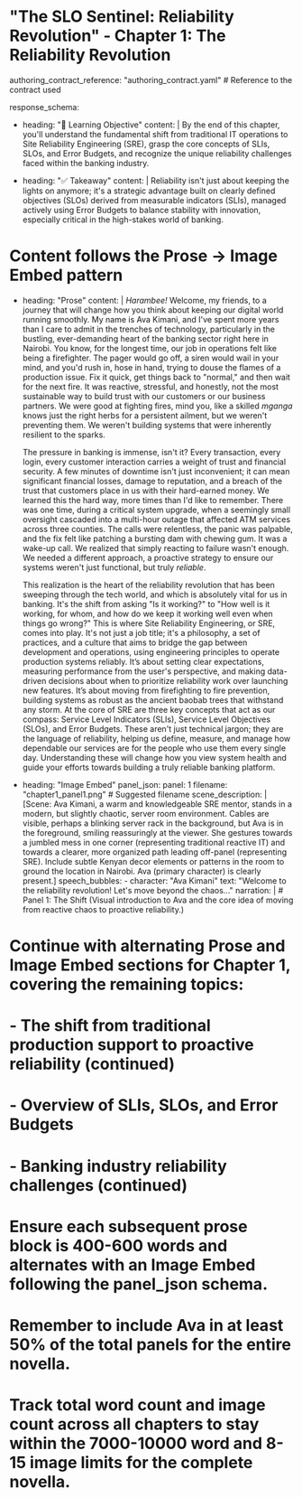 # "The SLO Sentinel: Reliability Revolution" - Chapter 1: The Reliability Revolution

authoring_contract_reference: "authoring_contract.yaml" # Reference to the contract used

response_schema:
  - heading: "🎯 Learning Objective"
    content: |
      By the end of this chapter, you'll understand the fundamental shift from traditional IT operations to Site Reliability Engineering (SRE), grasp the core concepts of SLIs, SLOs, and Error Budgets, and recognize the unique reliability challenges faced within the banking industry.

  - heading: "✅ Takeaway"
    content: |
      Reliability isn't just about keeping the lights on anymore; it's a strategic advantage built on clearly defined objectives (SLOs) derived from measurable indicators (SLIs), managed actively using Error Budgets to balance stability with innovation, especially critical in the high-stakes world of banking.

  # Content follows the Prose → Image Embed pattern

  - heading: "Prose"
    content: |
      *Harambee!* Welcome, my friends, to a journey that will change how you think about keeping our digital world running smoothly. My name is Ava Kimani, and I've spent more years than I care to admit in the trenches of technology, particularly in the bustling, ever-demanding heart of the banking sector right here in Nairobi. You know, for the longest time, our job in operations felt like being a firefighter. The pager would go off, a siren would wail in your mind, and you'd rush in, hose in hand, trying to douse the flames of a production issue. Fix it quick, get things back to "normal," and then wait for the next fire. It was reactive, stressful, and honestly, not the most sustainable way to build trust with our customers or our business partners. We were good at fighting fires, mind you, like a skilled *mganga* knows just the right herbs for a persistent ailment, but we weren't preventing them. We weren't building systems that were inherently resilient to the sparks.

      The pressure in banking is immense, isn't it? Every transaction, every login, every customer interaction carries a weight of trust and financial security. A few minutes of downtime isn't just inconvenient; it can mean significant financial losses, damage to reputation, and a breach of the trust that customers place in us with their hard-earned money. We learned this the hard way, more times than I'd like to remember. There was one time, during a critical system upgrade, when a seemingly small oversight cascaded into a multi-hour outage that affected ATM services across three counties. The calls were relentless, the panic was palpable, and the fix felt like patching a bursting dam with chewing gum. It was a wake-up call. We realized that simply reacting to failure wasn't enough. We needed a different approach, a proactive strategy to ensure our systems weren't just functional, but truly *reliable*.

      This realization is the heart of the reliability revolution that has been sweeping through the tech world, and which is absolutely vital for us in banking. It's the shift from asking "Is it working?" to "How well is it working, for whom, and how do we keep it working well even when things go wrong?" This is where Site Reliability Engineering, or SRE, comes into play. It's not just a job title; it's a philosophy, a set of practices, and a culture that aims to bridge the gap between development and operations, using engineering principles to operate production systems reliably. It’s about setting clear expectations, measuring performance from the user's perspective, and making data-driven decisions about when to prioritize reliability work over launching new features. It’s about moving from firefighting to fire prevention, building systems as robust as the ancient baobab trees that withstand any storm. At the core of SRE are three key concepts that act as our compass: Service Level Indicators (SLIs), Service Level Objectives (SLOs), and Error Budgets. These aren't just technical jargon; they are the language of reliability, helping us define, measure, and manage how dependable our services are for the people who use them every single day. Understanding these will change how you view system health and guide your efforts towards building a truly reliable banking platform.

  - heading: "Image Embed"
    panel_json:
      panel: 1
      filename: "chapter1_panel1.png" # Suggested filename
      scene_description: |
        [Scene: Ava Kimani, a warm and knowledgeable SRE mentor, stands in a modern, but slightly chaotic, server room environment. Cables are visible, perhaps a blinking server rack in the background, but Ava is in the foreground, smiling reassuringly at the viewer. She gestures towards a jumbled mess in one corner (representing traditional reactive IT) and towards a clearer, more organized path leading off-panel (representing SRE). Include subtle Kenyan decor elements or patterns in the room to ground the location in Nairobi. Ava (primary character) is clearly present.]
      speech_bubbles:
        - character: "Ava Kimani"
          text: "Welcome to the reliability revolution! Let's move beyond the chaos..."
      narration: |
        # Panel 1: The Shift
        (Visual introduction to Ava and the core idea of moving from reactive chaos to proactive reliability.)

# Continue with alternating Prose and Image Embed sections for Chapter 1, covering the remaining topics:
# - The shift from traditional production support to proactive reliability (continued)
# - Overview of SLIs, SLOs, and Error Budgets
# - Banking industry reliability challenges (continued)
# Ensure each subsequent prose block is 400-600 words and alternates with an Image Embed following the panel_json schema.
# Remember to include Ava in at least 50% of the total panels for the entire novella.
# Track total word count and image count across all chapters to stay within the 7000-10000 word and 8-15 image limits for the complete novella.